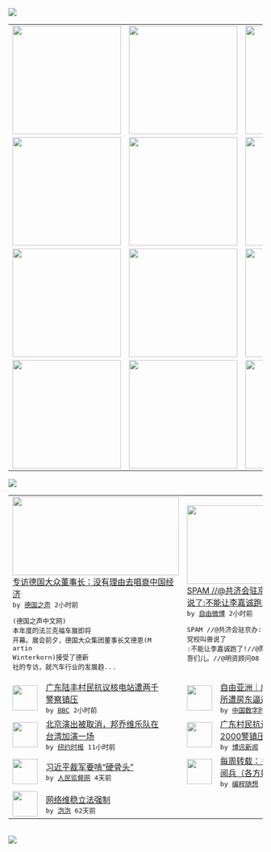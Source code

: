 

<a href="https://github.com/greatfire/z/raw/master/FreeBrowser.apk"><img src="https://raw.githubusercontent.com/greatfire/wiki/master/x/header.png" /></a><table><tr><td width="262" align="center" valign="center"><a href="https://github.com/greatfire/wiki/wiki/nyt" title="纽约时报中文网 国际纵览"><img src="https://raw.githubusercontent.com/greatfire/wiki/master/x/nyt_flag.png" width="215"/></a></td><td width="262" align="center" valign="center"><a href="https://github.com/greatfire/wiki/wiki/dw" title=""><img src="https://raw.githubusercontent.com/greatfire/wiki/master/x/dw_flag.png" width="215"/></a></td><td width="262" align="center" valign="center"><a href="https://github.com/greatfire/wiki/wiki/rmjd" title=""><img src="https://raw.githubusercontent.com/greatfire/wiki/master/x/rmjd_flag.png" width="215"/></a></td></tr><tr><td width="262" align="center" valign="center"><a href="https://github.com/paopaonetizen/website" title="泡泡 - 未经审查的互联网信息"><img src="https://raw.githubusercontent.com/greatfire/wiki/master/x/pp_flag.png" width="215"/></a></td><td width="262" align="center" valign="center"><a href="https://github.com/getlantern/mirror" title="以及自由微博和GreatFire.org官方中文论坛"><img src="https://raw.githubusercontent.com/greatfire/wiki/master/x/lantern_flag.png" width="215"/></a></td><td width="262" align="center" valign="center"><a href="https://github.com/cdtmirrors/m/" title=""><img src="https://raw.githubusercontent.com/greatfire/wiki/master/x/cdt_flag.png" width="215"/></a></td></tr><tr><td width="262" align="center" valign="center"><a href="https://github.com/program-think/blog" title="编程随想的博客"><img src="https://raw.githubusercontent.com/greatfire/wiki/master/x/pt_flag.png" width="215"/></a></td><td width="262" align="center" valign="center"><a href="https://github.com/greatfire/wiki/wiki/bbc" title=""><img src="https://raw.githubusercontent.com/greatfire/wiki/master/x/bbc_flag.png" width="215"/></a></td><td width="262" align="center" valign="center"><a href="https://github.com/freeweibo/s" title="自由微博 - 匿名和不受屏蔽的新浪微博搜索"><img src="https://raw.githubusercontent.com/greatfire/wiki/master/x/fw_flag.png" width="215"/></a></td></tr><tr><td width="262" align="center" valign="center"><a href="https://github.com/greatfire/wiki/wiki/google" title=""><img src="https://raw.githubusercontent.com/greatfire/wiki/master/x/google_flag.png" width="215"/></a></td><td width="262" align="center" valign="center"><a href="https://github.com/bxnews/boxun" title=""><img src="https://raw.githubusercontent.com/greatfire/wiki/master/x/bx_flag.png" width="215"/></a></td><td width="262" align="center" valign="center"><a href="https://github.com/greatfire/wiki/wiki/open-source" title="欢迎访问GreatFire.org开发者项目网站"><img src="https://raw.githubusercontent.com/greatfire/wiki/master/x/open-source_flag.png" width="215"/></a></td></tr></table><img src="https://raw.githubusercontent.com/greatfire/wiki/master/x/newsfeed text.png" /><table cols="4"><tr><td colspan="2" width="380"><a href="http://dw.com/p/1GVqG?maca=chi-GK-text-greatfire-all-chinese-15625-xml-mrss"><img src="http://www.dw.com/image/0,,18377566_302,00.jpg" width="330" height="156"/></a></br><a href="http://dw.com/p/1GVqG?maca=chi-GK-text-greatfire-all-chinese-15625-xml-mrss">专访德国大众董事长：没有理由去唱衰中国经<br/>济</a></br><kbd> by <a href="http://dw.de">德国之声</a> 2小时前 </kbd></br><pre>(德国之声中文网) 本年度的法兰克福车展即将<br/>开幕。展会前夕，德国大众集团董事长文德恩(M<br/>artin Winterkorn)接受了德新<br/>社的专访，就汽车行业的发展趋...</pre></td><td colspan="2" width="380"><a href="https://freeweibo.com/weibo/3886720019535671"><img src="https://raw.githubusercontent.com/greatfire/wiki/master/x/fw_logo_b.png" width="330" height="156"/></a></br><a href="https://freeweibo.com/weibo/3886720019535671">SPAM //@共济会驻京办: 党校叫兽<br/>说了:不能让李嘉诚跑…</a></br><kbd> by <a href="https://freeweibo.com/">自由微博</a> 2小时前 </kbd></br><pre>SPAM //@共济会驻京办: 党校叫兽说了<br/>:不能让李嘉诚跑了!//@陶景洲:李嘉诚不够<br/>哥们儿。//@明资顾问08</pre></td></tr><tr><td><img src="http://a.files.bbci.co.uk/worldservice/live/assets/images/2015/09/13/150913125950_chinese_police_144x81_internet_nocredit.jpg" width="50" height="50"/></td><td width="280"><a href="http://www.bbc.com/zhongwen/simp/china/2015/09/150913_china_nuclear_protest">广东陆丰村民抗议核电站遭两千<br/>警察镇压</a></br><kbd> by <a href="http://www.bbc.co.uk/zhongwen/simp">BBC</a> 2小时前 </kbd></td><td><img src="http://chinadigitaltimes.net/chinese/files/2015/09/image.jpg" width="50" height="50"/></td><td width="280"><a href="http://feedproxy.google.com/~r/chinadigitaltimes/IyPt/~3/bG4GHZX3bJo/">自由亚洲｜广州广福教会牧师住<br/>所遭房东逼迁</a></br><kbd> by <a href="http://chinadigitaltimes.net/chinese/">中国数字时代</a> 4小时前 </kbd></td></tr><tr><td><img src="https://raw.githubusercontent.com/greatfire/wiki/master/x/nyt_logo.png" width="50" height="50"/></td><td width="280"><a href="https://d3qlz4p8smvoli.cloudfront.net/china/20150913/c13sino-bon/">北京演出被取消，邦乔维乐队在<br/>台湾加演一场</a></br><kbd> by <a href="http://m.cn.nytimes.com/">纽约时报</a> 11小时前 </kbd></td><td><img src="https://raw.githubusercontent.com/greatfire/wiki/master/x/bx_logo.png" width="50" height="50"/></td><td width="280"><a href="http://www.boxun.com/news/gb/china/2015/09/201509130255.shtml">广东村民抗议核电站强占土地遭<br/>2000警镇压百人被拘...</a></br><kbd> by <a href="http://www.boxun.com">博讯新闻</a> 1天前 </kbd></td></tr><tr><td><img src="https://raw.githubusercontent.com/greatfire/wiki/master/x/rmjd_logo.png" width="50" height="50"/></td><td width="280"><a href="http://www.rmjdw.com//shidaixianfeng/20150909/15172.html">习近平裁军要啃“硬骨头” </a></br><kbd> by <a href="http://www.rmjdw.com/">人民监督网</a> 4天前 </kbd></td><td><img src="http://lh4.googleusercontent.com/CJ8NaNuZF-9-YMITz0G1NqoJrvIMOX8OWD97WChdC_WTR_RL1cumqVbtI3gsa8ktCOSrzgUBkaWOSRM3PI2QUWBrHuZJZDbXYALEz1F7mtVePfEj4cEOPTdSanOGNIW4JYjJIGB4MA" width="50" height="50"/></td><td width="280"><a href="http://feedproxy.google.com/~r/programthink/~3/t3SxkgjCaZY/weekly-share-92.html">每周转载：关于习呆呆的93大<br/>阅兵（各方报道及网友评论）</a></br><kbd> by <a href="http://program-think.blogspot.com">编程随想</a> 5天前 </kbd></td></tr><tr><td><img src="http://pao-pao.net/sites/pao-pao.net/files/styles/base_adaptive/public/6523513689_baeec3c53c_z_0.jpg?itok=NM8cQ_d1" width="50" height="50"/></td><td width="280"><a href="https://pao-pao.net/article/593">网络维稳立法强制</a></br><kbd> by <a href="https://pao-pao.net">泡泡</a> 62天前 </kbd></td></table></br><a href="https://github.com/greatfire/z/raw/master/FreeBrowser.apk"><img src="https://raw.githubusercontent.com/greatfire/wiki/master/x/download app.png" /></a>